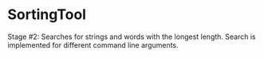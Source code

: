 # SortingTool 
Stage #2:
Searches for strings and words with the longest length. 
Search is implemented for different command line arguments.

